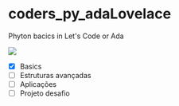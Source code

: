 # coders_py_adaLovelace
Phyton bacics in Let's Code or Ada

![](https://media3.giphy.com/media/2lbhL8dSGMh8I/giphy.gif?cid=ecf05e477qhct1gsgzf40zgm9jde4djwgsplw2qgu2fdt53d&rid=giphy.gif)
- [x] Basics
- [ ] Estruturas avançadas
- [ ] Aplicações
- [ ] Projeto desafio
